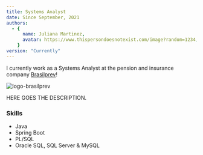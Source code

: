 ```yaml
---
title: Systems Analyst
date: Since September, 2021
authors:
  - {
      name: Juliana Martinez,
      avatar: https://www.thispersondoesnotexist.com/image?random=1234,
    }
version: "Currently"
---
```


I currently work as a Systems Analyst at the pension and insurance company [Brasilprev](https://www.linkedin.com/company/brasilprev/)!

![logo-brasilprev](/logo-brasilprev.png)

HERE GOES THE DESCRIPTION.

### Skills

- Java
- Spring Boot
- PL/SQL
- Oracle SQL, SQL Server & MySQL

